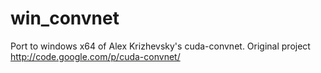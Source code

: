 win_convnet
===========

Port to windows x64 of Alex Krizhevsky's cuda-convnet. Original project http://code.google.com/p/cuda-convnet/
